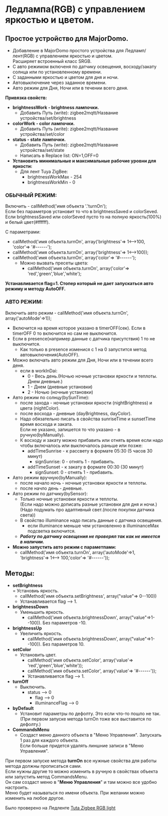 # **Ледлампа(RGB) с управлением яркостью и цветом.**  
## **Простое устройство для MajorDomo.**  
- Добавление в MajorDomo простого устройства для Ледламп/лент(RGB) с управлением яркостью и цветом.  
  Расширяет встроенный класс SRGB.   
- С авто режимом включеня по датчику освещения, восходу/закату солнца или по установленному времени.  
- С заданными яркостью и цветом для дня и ночи.  
- Автовыключение через заданное времени.  
- Авто режим для Дня, Ночи или в течении всего деня.  
 
 **Привязка свойств:**  

- **brightnessWork - brightness лампочки.**  
  - Добавить Путь (write): zigbee2mqtt/Название устройства/set/brightness  
- **colorWork - color лампочки.**  
  - Добавить Путь (write): zigbee2mqtt/Название устройства/set/color  
- **status - state лампочки.**  
  - Добавить Путь (write): zigbee2mqtt/Название устройства/set/state
  - Написать в Replace list: ON=1,OFF=0 
- **Установить минимальные и максимальные рабочие уровни для яркости:**  
  - Для лент Tuya ZigBee:  
    - brightnessWorkMax - 254  
    - brightnessWorkMin - 0  

### **ОБЫЧНЫЙ РЕЖИМ:**  

Включить - callMethod('имя объекта '.'turnOn');  
Если без параметров установит то что в brightnessSaved и colorSeved.  
Если brightnessSaved или colorSeved пусто то на полную яркость(100%) и белый цвет(#ffffff).  

С параметрами:  
- callMethod('имя объекта.turnOn', array('brightness'=> 1<-->100, 'color'=> '#------');  
- callMethod('имя объекта.turnOn', array('brightness'=> 1<-->100));  
- callMethod('имя объекта.turnOn', array('color'=> '#------');  
  - Можно вызвать пресеты цвета:  
    - callMethod('имя объекта.turnOn', array('color'=> 'red','green','blue','white');  

**Устанавливается flag=1. Стопер который не дает запускаться авто режиму и методу AutoOFF.**  

### **АВТО РЕЖИМ:**  

Включить авто режим - callMethod('имя объекта.turnOn', array('autoMode'=>1));  
- Включится на время которое указано в timerOFF(сек). Если в timerOFF 0 то включится но сам не выключится.  
- Если в presence(например данные с датчика присутствия) 1 то не выключится.  
  - Как только в presence изменися с 1 на 0 запустится метод автовыключения(AutoOFF).    
- Можно включать авто режим для Дня, Ночи или в течении всего деня.   
  - если в workInDai:   
    + 0 - Весь день.(Ночью ночные установки яркости и теплоты. Днем дневные.)  
    + 1 - Днем  (дневные установки)  
    + 2 - Ночью  (ночные установки)  
- Авто режим по солнцу(bySunTime):  
  - после захода - ночные установки яркости (nightBrightness) и цвета (nightColor).  
  - после восхода - дневные (dayBrightness, dayColor).  
  - Надо обязательно писать в свойства sunriseTime и sunsetTime время восхода и заката.  
    Если не указано, запишется то что указано - в ручную(byManually).  
  - К восходу и закату можно прибавить или отнять время если надо чтобы включалось или выключалось раньше или позже:  
    - addTimeSunrise - к рассвету в формате 05:30 (5 часов 30 минут)  
      - signSunrise:  0 - отнять 1 - прибавить.  
    - addTimeSunset  - к закату в формате 00:30 (30 минут)  
      - signSunset:  0 - отнять 1 - прибавить.  
- Авто режим вручную(byManually):  
    - после начало ночь - ночные установки яркости и теплоты.  
    - после начло день - дневные.  
- Авто режим по датчику(bySensor):  
    - Только ночные установки яркости и теплоты.  
      (Если надо можно дописать разные установки для дня и ночи.)  
      (Надо подумать про адаптивный свет.(после покупки датчика света))  
    - В свойство illuminance надо писать данные с датчика освещения.  
      - если illuminance меньше чем установленно в illuminanceMax подсветка включится.  
    - ***Работу по датчику освещения не проверял так как не имеется в наличии.***  
- **Можно запустить авто режим с параметпами:**  
  - callMethod('имя объекта.turnOn', array('autoMode'=>1, 'brightness'=> 1<--> 100,'color'=> '#------'));  

## **Методы:**  
- **setBrightness**  
  = Установиь яркость.  
    - callMethod('имя объекта.setBrightness', array("value"=> 0--100))  
	- Устанавливается flag --> 1.  
- **brightnessDown**  
  - Уменьшить яркость.  
    - callMethod('имя объекта.brightnessDown', array("value"=>1--100)). Без  параметров -10.  
- **brightnessUp**  
  - Увеличить яркость.  
    - callMethod('имя объекта.brightnessDown', array("value"=>1--100)). Без  параметров 10.  
- **setColor**  
  - Установить цвет.  
    - callMethod('имя объекта.setColor', array('value'=> 'red','green','blue','white'));  
    - callMethod('имя объекта.setColor', array('value'=> '#------'));  
	- Устанавливается flag --> 1.  
- **turnOff**  
  - Выключить.  
    - status --> 0  
	  - flag --> 0  
	  - illuminanceFlag --> 0  
- **byDefault**  
  - Установит параметры по дефолту. Это если что-то пошло не так.  
    (При первом запуске метода turnOn тоже все выставится по дефолту.)  
- **CommandsMenu**   
  - Создаст меню данного объекта в "Меню Управления". Запускать 1 раз для каждого объекта.  
	  Если больше придется удалять линшние записи в "Меню Управления".  

При первом запуске метода **turnOn** все нужные свойства для работы метода должны прописаться сами.  
Если нужны другие то можно изменить в ручную в свойствах объекта или запустить метод CommandsMenu.  
Он сам создаст меню в "**Меню Управления**" и там можно все удобно настроить.  
Меню будет называться по имени объекта. При желании можно изменить на любое другое.  

Было проверено на Ледленте [Tuta Zigbee RGB light](https://www.zigbee2mqtt.io/devices/TS0503B.html "zigbee2mqtt.io")  
